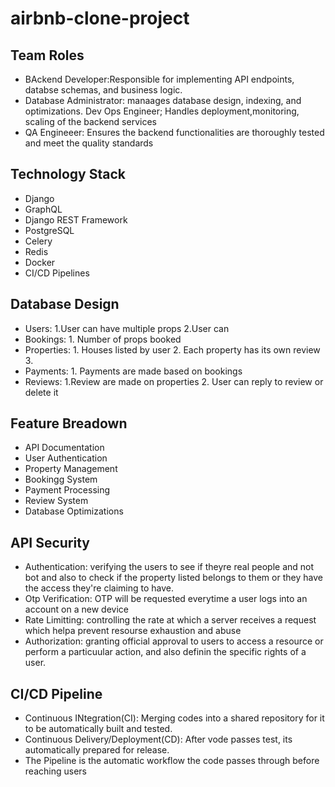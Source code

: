 # airbnb-clone-project
## Team Roles
- BAckend Developer:Responsible for implementing API endpoints, databse schemas, and business logic.
- Database Administrator: manaages database design, indexing, and optimizations.
Dev Ops Engineer; Handles deployment,monitoring, scaling of the backend services
- QA Engineeer: Ensures the backend functionalities are thoroughly tested and meet the quality standards


## Technology Stack
- Django
- GraphQL
- Django REST Framework
- PostgreSQL
- Celery
- Redis
- Docker
- CI/CD Pipelines

## Database Design
- Users: 1.User can have multiple props
        2.User can 
- Bookings: 1. Number of props booked 
- Properties: 1. Houses listed by user
             2. Each property has its own review
             3.
- Payments: 1. Payments are made based on bookings
- Reviews: 1.Review are made on properties
          2. User can reply to review or delete it


## Feature Breadown
- API Documentation
- User Authentication
- Property Management
- Bookingg System
- Payment Processing
- Review System
- Database Optimizations

## API Security
- Authentication: verifying the users to see if theyre real people and not bot and also to check if the property listed belongs to them or they have the access they're claiming to have.
- Otp Verification: OTP will be requested everytime a user logs into an account on a new device
- Rate Limitting: controlling the rate at which a server receives a request which helpa prevent resourse exhaustion and abuse
- Authorization: granting official approval to users to access a resource or perform a particuular action, and also definin the specific rights of a user.

## CI/CD Pipeline
- Continuous INtegration(CI): Merging codes into a shared repository for it to be automatically built and tested.
- Continuous Delivery/Deployment(CD): After vode passes test, its automatically prepared for release.
- The Pipeline is the automatic workflow the code passes through before reaching users 



